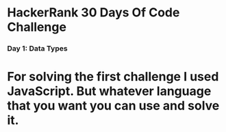 # HackerRank 30 Days Of Code Challenge


### Day 1: Data Types
# For solving the first challenge I used JavaScript. But whatever language that you want you can use and solve it. 

